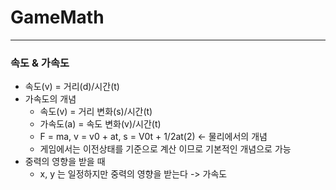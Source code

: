 # GameMath

---
### 속도 & 가속도
- 속도(v) = 거리(d)/시간(t)
- 가속도의 개념
  - 속도(v) = 거리 변화(s)/시간(t)
  - 가속도(a) = 속도 변화(v)/시간(t)
  - F = ma, v = v0 + at, s = V0t + 1/2at(2) <- 물리에서의 개념
  - 게임에서는 이전상태를 기준으로 계산 이므로 기본적인 개념으로 가능
- 중력의 영향을 받을 때
  - x, y 는 일정하지만 중력의 영향을 받는다 -> 가속도